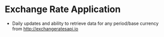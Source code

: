# Exchange Rate Application

- Daily updates and ability to retrieve data for any period/base currency from http://exchangeratesapi.io
